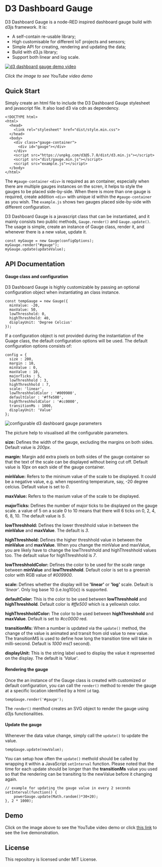# D3 Dashboard Gauge

D3 Dashboard Gauge is a node-RED inspired dashboard gauge build with d3js framework. It is:
 - A self-contain re-usable library;
 - High customisable for different IoT projects and sensors;
 - Simple API for creating, rendering and updating the data;
 - Build with d3.js library;
 - Support both linear and log scale.

[![d3 dashboard gauge demo video](https://github.com/e-tinkers/d3-dashboard-gauge/blob/master/images/d3-dashboard-gauge.png)](https://youtu.be/SGOtHbBNIFU)

_Click the image to see YouTube video demo_

## Quick Start

Simply create an html file to include the D3 Dashboard Gauge stylesheet and javascript file. It also load d3 via cdn as dependency.

    <!DOCTYPE html>
    <html>
      <head>
        <link rel="stylesheet" href="dist/style.min.css">
      </head>
      <body>
        <div class="gauge-container">
          <div id="gauge"></div>
        </div>
        <script src="https://unpkg.com/d3@5.7.0/dist/d3.min.js"></script>
        <script src="dist/gauge.min.js"></script>
        <script src="example.js"></script>
      </body>
    </html>

The `#gauge-container` `<div>` is required as an container, especially when there are multiple gauges instances on the scren, it helps to style the gauges to be placed side-by-side. When there is more than one gauge is required, create addition `<div>` with unique id within the `#gauge-container` as you wish. The `example.js` shows two gauges placed side-by-side with different configuration.

D3 Dashboard Gauge is a javascript class that can be instantiated, and it mainly consists two public methods, `Gauge.render()` and `Gauge.update()`. The usage is simple, create an instance of Gauge class, render it, and whenever there is a new value, update it.

    const myGauge = new Gauge(configOptions);
    myGauge.render("#gauge");
    myGauge.update(updateValue);

## API Documentation

#### Gauge class and configuration
D3 Dashboard Gauge is highly customizable by passing an optional configuration object when instantiating an class instance.

    const tempGauge = new Gauge({
      minValue: -20,
      maxValue: 50,
      lowThresshold: 0,
      highThreshhold: 40,
      displayUnit: 'Degree Celcius'
    });

If a configuration object is not provided during the instantiation of the Guage class, the default configuration options will be used. The default configuration options consists of:

    config = {
      size : 200,
      margin : 10,
      minValue : 0,
      maxValue : 10,
      majorTicks : 5,
      lowThreshhold : 3,
      highThreshhold : 7,
      scale: 'linear',
      lowThreshholdColor : '#009900',
      defaultColor : '#ffe500',
      highThreshholdColor : '#cc0000',
      transitionMs : 1000,
      displayUnit: 'Value'
    };

![configurable d3 dashboard gauge parameters](https://github.com/e-tinkers/d3-dashboard-gauge/blob/master/images/configurale-d3-dashboard-gauge-parameters.png)

The picture help to visualised all the configurable parameters.

**size:** Defines the width of the gauge, excluding the margins on both sides. Default value is _200px_.

**margin:** Margin add extra pixels on both sides of the gauge container so that the text of the scale can be displayed without being cut off. Default value is _10px_ on each side of the gauge container.

**minValue:** Refers to the mininum value of the scale to be displayed. It could be a negative value, e.g. when repsenting temperature, say, -20 degree celcius. Default value is set to _0_.

**maxValue:** Refers to the maxium value of the scale to be displayed.

**majorTicks:** Defines the number of major ticks to be displayed on the gauge scale. a value of 5 on a scale 0 to 10 means that there will 6 ticks on 0, 2, 4, 6, 8, 10. The default value is _5_.

**lowThreshhold:** Defines the lower threshhold value in between the **minValue** and **maxValue**. The default is _3_.

**highThreshhold:** Defines the higher threshhold value in between the **minValue** and **maxValue**. When you change the minValue and maxValue, you are likely have to change the lowThreshhold and highThreshhold values too. The default value for highThreshhold is _7_.

**lowThreshholdColor:** Defines the color to be used for the scale range between **minValue** and **lowThreshhold**. Default color is set to a greenish color with RGB value of _#009900_.

**scale:** Defines whether the display will be **'linear'** or **'log'** scale. Default is _'linear'_. Only log base 10 (i.e.log10(x)) is supported.

**defaultColor:** This is the color to be used between **lowThreshhold** and **highThreshhold**. Default color is _#ffe500_ which is a yellowish color.

**highThreshholdColor:** The color to be used between **highThreshhold** and **maxValue**. Default is set to _#cc0000_ red.

**transitionMs:** When a number is updated via the `update()` method, the change of the value is animated and transit from old value to new value. The transitionMS is used to define how long the transition time will take in milli-second. Default is _1000_ ms(1 second).

**displayUnit:** This is the string label used to display the value it represented on the display. The default is _'Value'_.

#### Rendering the gauge

Once the an instance of the Gauge class is created with customized or default configuration, you can call the `render()` method to render the gauge at a specific location identified by a html `id` tag.

    tempGauge.render('#gauge');

The `render()` menthod creates an SVG object to render the gauge using d3js functionalities.

#### Update the gauge

Whenever the data value change, simply call the `update()` to update the value.

    tempGauge.update(newValue);

You can setup how often the `update()` methold should be called by wrapping it within a JavaScript `setInterval` function. Please noted that the time for each update should be longer than the **transitionMs** value you used so that the rendering can be transiting to the newValue before it changing again.

    // example for updating the gauge value in every 2 seconds
    setInterval(function() {
        powerGauge.update(Math.random()*30+20);
    }, 2 * 1000);

## Demo

Click on the image above to see the YouTube video demo or click [this link](https://e-tinkers.github.io/d3-dashboard-gauge/) to see the live demonstration.

## License
This repository is licensed under MIT License.
